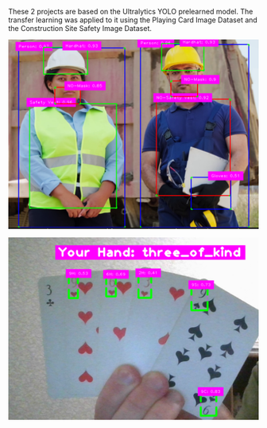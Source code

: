 These 2 projects are based on the Ultralytics YOLO prelearned model. The transfer learning was applied to it using the
Playing Card Image Dataset and the Construction Site Safety Image Dataset.

![Example_1](images/ppe_detection.png)

![Example_2](images/pocker.png)
